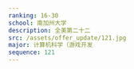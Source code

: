 ```yaml
---
ranking: 16-30
school: 南加州大学
description: 全美第二十二
src: /assets/offer_update/121.jpg
major: 计算机科学（游戏开发
sequence: 121
---
```

